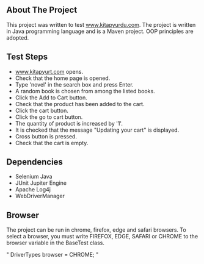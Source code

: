 

## About The Project
This project was written to test www.kitapyurdu.com. The project is written in Java programming language and is a Maven project. OOP principles are adopted. 

## Test Steps
- www.kitapyurt.com opens.
- Check that the home page is opened.
- Type 'novel' in the search box and press Enter.
- A random book is chosen from among the listed books.
- Click the Add to Cart button.
- Check that the product has been added to the cart.
- Click the cart button.
- Click the go to cart button.
- The quantity of product is increased by '1'.
- It is checked that the message "Updating your cart" is displayed.
- Cross button is pressed.
- Check that the cart is empty.

## Dependencies
- Selenium Java
- JUnit Jupiter Engine
- Apache Log4j
- WebDriverManager

## Browser
The project can be run in chrome, firefox, edge and safari browsers. To select a browser, you must write FIREFOX, EDGE, SAFARI or CHROME to the browser variable in the BaseTest class.

"
DriverTypes browser = CHROME;
"
